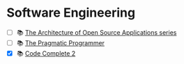 # Software Engineering

- [ ] 📚 [The Architecture of Open Source Applications series](http://aosabook.org/en/index.html)
- [ ] 📚 [The Pragmatic Programmer](https://pragprog.com/titles/tpp20/the-pragmatic-programmer-20th-anniversary-edition/)
- [x] 📚 [Code Complete 2](https://www.amazon.com/Code-Complete-Practical-Handbook-Construction/dp/0735619670)